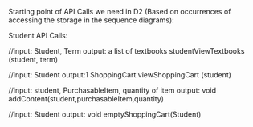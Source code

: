 Starting point of API Calls we need in D2 (Based on occurrences of accessing the storage in the sequence diagrams):

Student API Calls:

//input: Student, Term    output: a list of textbooks 
studentViewTextbooks (student, term)

//input: Student output:1 ShoppingCart
viewShoppingCart (student)

//input: student, PurchasableItem, quantity of item   output: void
addContent(student,purchasableItem,quantity) 

//input: Student     output: void
emptyShoppingCart(Student)